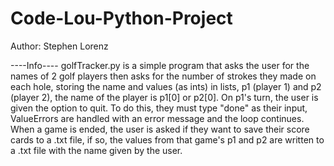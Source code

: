 # Code-Lou-Python-Project

Author: Stephen Lorenz

----Info----
golfTracker.py is a simple program that asks the user for the names of 2 golf players
then asks for the number of strokes they made on each hole, storing the name and
values (as ints) in lists, p1 (player 1) and p2 (player 2), the name of the player is
p1[0] or p2[0]. On p1's turn, the user is given the option to quit. To do this, they 
must type "done" as their input, ValueErrors are handled with an error message and
the loop continues. When a game is ended, the user is asked if they want to save
their score cards to a .txt file, if so, the values from that game's p1 and p2 are
written to a .txt file with the name given by the user.

